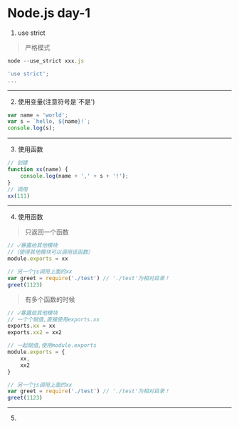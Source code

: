 # Node.js day-1
1. use strict
> 严格模式
```javascript
node --use_strict xxx.js
```
```javascript
'use strict';
...
```
---
2. 使用变量(注意符号是`不是')
```javascript
var name = 'world';
var s = `hello, ${name}!`;
console.log(s);
```
---
3. 使用函数
```javascript
// 创建
function xx(name) {
    console.log(name + ',' + s + '!');
}
// 调用
xx(111)
```
---
4. 使用函数
> 只返回一个函数
```javascript
// ✓暴露给其他模块
//（使得其他模块可以调用该函数）
module.exports = xx
```
```javascript
// 另一个js调用上面的xx
var greet = require('./test') // './test'为相对目录！
greet(1123)
```
> 有多个函数的时候
```javascript
// ✓暴露给其他模块
// 一个个赋值,直接使用exports.xx
exports.xx = xx
exports.xx2 = xx2

// 一起赋值,使用module.exports
module.exports = {
    xx,
    xx2
}
```
```javascript
// 另一个js调用上面的xx
var greet = require('./test') // './test'为相对目录！
greet(1123)
```
---
5. 
